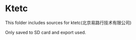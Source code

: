 Ktetc
======

This folder includes sources for ktetc(北京易路行技术有限公司)

Only saved to SD card and export used.
